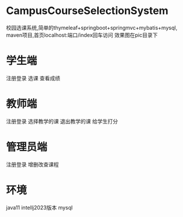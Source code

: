 # CampusCourseSelectionSystem
校园选课系统,简单的thymeleaf+springboot+springmvc+mybatis+mysql, maven项目,首页localhost:端口/index回车访问
效果图在pic目录下
# 学生端
注册登录
选课
查看成绩
# 教师端
注册登录
选择教学的课
退出教学的课
给学生打分
# 管理员端
注册登录
增删改查课程
# 环境
java11
intellj2023版本
mysql
